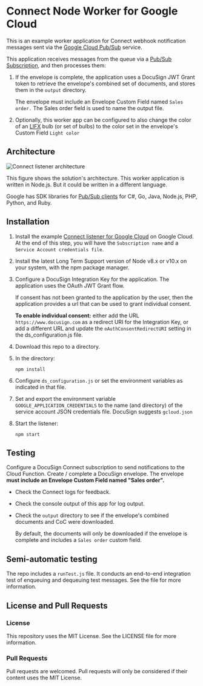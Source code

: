 # Connect Node Worker for Google Cloud

This is an example worker application for
Connect webhook notification messages sent
via the 
[Google Cloud Pub/Sub](https://cloud.google.com/pubsub/) 
service.

This application receives messages from the queue
via a 
[Pub/Sub Subscription](https://cloud.google.com/pubsub/docs/subscriber),
and then processes
them:

1. If the envelope is complete, the application
   uses a DocuSign JWT Grant token to retrieve
   the envelope's combined set of documents,
   and stores them in the `output` directory.

   The envelope must include an Envelope Custom Field
   named `Sales order.` The Sales order field is used
   to name the output file.
1. Optionally, this worker app can be configured to
   also change the color of an 
   [LIFX](https://www.lifx.com/)
   bulb (or set of bulbs)
   to the color set in the envelope's 
   Custom Field `Light color`

## Architecture
![Connect listener architecture](docs/connect_listener_architecture.png)

This figure shows the solution's architecture. 
This worker application is written in Node.js. 
But it 
could be written in a different language.

Google has SDK libraries for 
[Pub/Sub clients](https://cloud.google.com/pubsub/docs/reference/libraries)
for C#, Go, Java, Node.js, PHP, Python, and Ruby. 

## Installation

1. Install the example 
   [Connect listener for Google Cloud](../connect-node-listener-gcloud) on Google Cloud.
   At the end of this step, you will have the
   `Subscription name` and a `Service Account credentials file`.

1. Install the latest Long Term Support version of 
   Node v8.x or v10.x on your system, with the
   npm package manager.

1. Configure a DocuSign Integration Key for the application.
   The application uses the OAuth JWT Grant flow.

   If consent has not been granted to the application by
   the user, then the application provides a url
   that can be used to grant individual consent.

   **To enable individual consent:** either
   add the URL `https://www.docusign.com` as a redirect URI
   for the Integration Key, or add a different URL and
   update the `oAuthConsentRedirectURI` setting
   in the ds_configuration.js file.

1. Download this repo to a directory.

1. In the directory:

   `npm install`
1. Configure `ds_configuration.js` or set the 
   environment variables as indicated in that file.

1. Set and export the environment variable 
   `GOOGLE_APPLICATION_CREDENTIALS` to the 
   name (and directory) of the service account
   JSON credentials file. DocuSign suggests `gcloud.json`

1. Start the listener:

   `npm start`

## Testing
Configure a DocuSign Connect subscription to send notifications to
the Cloud Function. Create / complete a DocuSign envelope.
The envelope **must include an Envelope Custom Field named "Sales order".**

* Check the Connect logs for feedback.
* Check the console output of this app for log output.
* Check the `output` directory to see if the envelope's
  combined documents and CoC were downloaded.

  By default, the documents will only be downloaded if
  the envelope is complete and includes a 
  `Sales order` custom field.

## Semi-automatic testing
The repo includes a `runTest.js` file. It conducts an
end-to-end integration test of enqueuing and dequeuing
test messages. See the file for more information.

## License and Pull Requests

### License
This repository uses the MIT License. See the LICENSE file for more information.

### Pull Requests
Pull requests are welcomed. Pull requests will only be considered if their content
uses the MIT License.

